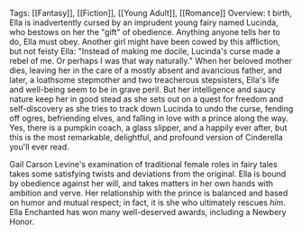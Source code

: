 Tags: [[Fantasy]], [[Fiction]], [[Young Adult]], [[Romance]]
Overview:
t birth, Ella is inadvertently cursed by an imprudent young fairy named Lucinda, who bestows on her the "gift" of obedience. Anything anyone tells her to do, Ella must obey. Another girl might have been cowed by this affliction, but not feisty Ella: "Instead of making me docile, Lucinda's curse made a rebel of me. Or perhaps I was that way naturally." When her beloved mother dies, leaving her in the care of a mostly absent and avaricious father, and later, a loathsome stepmother and two treacherous stepsisters, Ella's life and well-being seem to be in grave peril. But her intelligence and saucy nature keep her in good stead as she sets out on a quest for freedom and self-discovery as she tries to track down Lucinda to undo the curse, fending off ogres, befriending elves, and falling in love with a prince along the way. Yes, there is a pumpkin coach, a glass slipper, and a happily ever after, but this is the most remarkable, delightful, and profound version of Cinderella you'll ever read.  
  
Gail Carson Levine's examination of traditional female roles in fairy tales takes some satisfying twists and deviations from the original. Ella is bound by obedience against her will, and takes matters in her own hands with ambition and verve. Her relationship with the prince is balanced and based on humor and mutual respect; in fact, it is she who ultimately rescues _him_. Ella Enchanted has won many well-deserved awards, including a Newbery Honor.